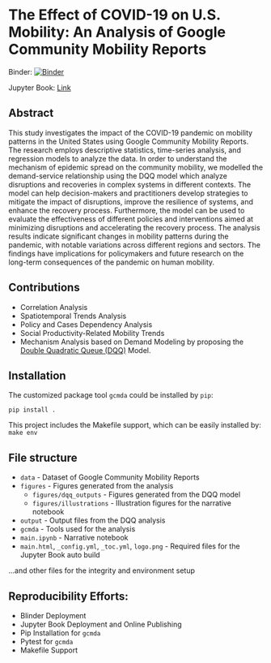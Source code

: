 # The Effect of COVID-19 on U.S. Mobility: An Analysis of Google Community Mobility Reports
Binder: [![Binder](https://mybinder.org/badge_logo.svg)](https://mybinder.org/v2/gh/UCB-stat-159-s23/project-Group24.git/gh-pages)

Jupyter Book: [Link](https://ucb-stat-159-s23.github.io/project-Group24/main.html)

## Abstract
This study investigates the impact of the COVID-19 pandemic on mobility patterns in the United States using Google Community Mobility Reports. The research employs descriptive statistics, time-series analysis, and regression models to analyze the data. In order to understand the mechanism of epidemic spread on the community mobility, we modelled the demand-service relationship using the DQQ model which analyze disruptions and recoveries in complex systems in different contexts. The model can help decision-makers and practitioners develop strategies to mitigate the impact of disruptions, improve the resilience of systems, and enhance the recovery process. Furthermore, the model can be used to evaluate the effectiveness of different policies and interventions aimed at minimizing disruptions and accelerating the recovery process. The analysis results indicate significant changes in mobility patterns during the pandemic, with notable variations across different regions and sectors. The findings have implications for policymakers and future research on the long-term consequences of the pandemic on human mobility.

## Contributions
* Correlation Analysis
* Spatiotemporal Trends Analysis
* Policy and Cases Dependency Analysis
* Social Productivity-Related Mobility Trends
* Mechanism Analysis based on Demand Modeling by proposing the [Double Quadratic Queue (DQQ)](https://github.com/UCB-stat-159-s23/project-Group24/blob/main/Appendix%20A%20-%20DQQ.pdf) Model.

## Installation
The customized package tool `gcmda` could be installed by `pip`:

`pip install .`

This project includes the Makefile support, which can be easily installed by:
`make env`

## File structure
* `data` - Dataset of Google Community Mobility Reports
* `figures` - Figures generated from the analysis
  * `figures/dqq_outputs` - Figures generated from the DQQ model
  *  `figures/illustrations` - Illustration figures for the narrative notebook
* `output` - Output files from the DQQ analysis
* `gcmda` - Tools used for the analysis
* `main.ipynb` - Narrative notebook
* `main.html`, `_config.yml`, `_toc.yml`, `logo.png` - Required files for the Jupyter Book auto build

...and other files for the integrity and environment setup

## Reproducibility Efforts:

* Blinder Deployment
* Jupyter Book Deployment and Online Publishing
* Pip Installation for `gcmda`
* Pytest for `gcmda`
* Makefile Support